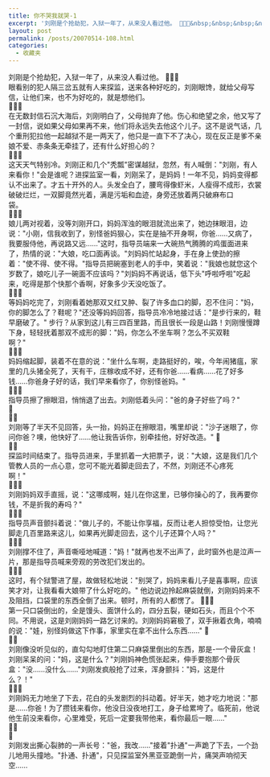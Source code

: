 ```yaml
---
title: 你不哭我就哭-1
excerpt: '刘刚是个抢劫犯，入狱一年了，从来没人看过他。 &nbsp;&nbsp;&nbsp;&nbsp;&nbsp;&nbsp;&nbsp;&nbsp;&nbsp;&nbsp;&nbsp;&nbsp; <br />眼看别的犯人隔三岔五就有人来探监，送来各种好吃的，刘刚眼馋，就给父母写信，让他们来，也不为好吃的，就是想他们。&nbsp;&nbsp;&nbsp;&nbsp;'
layout: post
permalink: /posts/20070514-108.html
categories:
  - 收藏夹
---
```

刘刚是个抢劫犯，入狱一年了，从来没人看过他。 &nbsp;&nbsp;&nbsp;&nbsp;&nbsp;&nbsp;&nbsp;&nbsp;&nbsp;&nbsp;&nbsp;&nbsp;   
眼看别的犯人隔三岔五就有人来探监，送来各种好吃的，刘刚眼馋，就给父母写信，让他们来，也不为好吃的，就是想他们。&nbsp;&nbsp;&nbsp;&nbsp;&nbsp;&nbsp;&nbsp;&nbsp;&nbsp;&nbsp;&nbsp;&nbsp;   
&nbsp;&nbsp;&nbsp;&nbsp;&nbsp;&nbsp;&nbsp;&nbsp;&nbsp;&nbsp;&nbsp;&nbsp;   
在无数封信石沉大海后，刘刚明白了，父母抛弃了他。伤心和绝望之余，他又写了一封信，说如果父母如果再不来，他们将永远失去他这个儿子。这不是说气话，几个重刑犯拉他一起越狱不是一两天了，他只是一直下不了决心，现在反正是爹不亲娘不爱、赤条条无牵挂了，还有什么好担心的？&nbsp;&nbsp;&nbsp;&nbsp;&nbsp;&nbsp;&nbsp;&nbsp;&nbsp;&nbsp;&nbsp;&nbsp;   
&nbsp;&nbsp;&nbsp;&nbsp;&nbsp;&nbsp;&nbsp;&nbsp;&nbsp;&nbsp;&nbsp;&nbsp;   
这天天气特别冷。刘刚正和几个"秃瓢"密谋越狱，忽然，有人喊倒："刘刚，有人来看你！"会是谁呢？进探监室一看，刘刚呆了，是妈妈！一年不见，妈妈变得都认不出来了。才五十开外的人。头发全白了，腰弯得像虾米，人瘦得不成形，衣裳破破烂烂，一双脚竟然光着，满是污垢和血迹，身旁还放着两只破麻布口袋。&nbsp;&nbsp;&nbsp;&nbsp;&nbsp;&nbsp;&nbsp;&nbsp;&nbsp;&nbsp;&nbsp;&nbsp;   
&nbsp;&nbsp;&nbsp;&nbsp;&nbsp;&nbsp;&nbsp;&nbsp;&nbsp;&nbsp;&nbsp;&nbsp;   
娘儿两对视着，没等刘刚开口，妈妈浑浊的眼泪就流出来了，她边抹眼泪，边说："小刚，信我收到了，别怪爸妈狠心，实在是抽不开身啊，你爸&hellip;&hellip;又病了，我要服侍他，再说路又远&hellip;&hellip;"这时，指导员端来一大碗热气腾腾的鸡蛋面进来了，热情的说："大娘，吃口面再谈。"刘妈妈忙站起身，手在身上使劲的擦着："使不得、使不得。"指导员把碗塞到老人的手中，笑着说："我娘也就您这个岁数了，娘吃儿子一碗面不应该吗？"刘妈妈不再说话，低下头"呼啦呼啦"吃起来，吃得是那个快那个香啊，好象多少天没吃饭了。&nbsp;&nbsp;&nbsp;&nbsp;&nbsp;&nbsp;&nbsp;&nbsp;&nbsp;&nbsp;&nbsp;&nbsp;   
&nbsp;&nbsp;&nbsp;&nbsp;&nbsp;&nbsp;&nbsp;&nbsp;&nbsp;&nbsp;&nbsp;&nbsp;   
等妈妈吃完了，刘刚看着她那双又红又肿、裂了许多血口的脚，忍不住问："妈，你的脚怎么了？鞋呢？"还没等妈妈回答，指导员冷冷地接过话："是步行来的，鞋早磨破了。" 步行？从家到这儿有三四百里路，而且很长一段是山路！刘刚慢慢蹲下身，轻轻抚着那双不成形的脚："妈，你怎么不坐车啊？怎么不买双鞋啊？"&nbsp;&nbsp;&nbsp;&nbsp;&nbsp;&nbsp;&nbsp;&nbsp;&nbsp;&nbsp;&nbsp;&nbsp;   
&nbsp;&nbsp;&nbsp;&nbsp;&nbsp;&nbsp;&nbsp;&nbsp;&nbsp;&nbsp;&nbsp;&nbsp;   
妈妈缩起脚，装着不在意的说："坐什么车啊，走路挺好的，唉，今年闹猪瘟，家里的几头猪全死了，天有干，庄稼收成不好，还有你爸&hellip;&hellip;看病&hellip;&hellip;花了好多钱&hellip;&hellip;你爸身子好的话，我们早来看你了，你别怪爸妈。"&nbsp;&nbsp;&nbsp;&nbsp;&nbsp;&nbsp;&nbsp;&nbsp;&nbsp;&nbsp;&nbsp;&nbsp;   
&nbsp;&nbsp;&nbsp;&nbsp;&nbsp;&nbsp;&nbsp;&nbsp;&nbsp;&nbsp;&nbsp;&nbsp;   
指导员擦了擦眼泪，悄悄退了出去。刘刚低着头问："爸的身子好些了吗？" &nbsp;&nbsp;&nbsp;&nbsp;&nbsp;&nbsp;&nbsp;&nbsp;&nbsp;&nbsp;&nbsp;&nbsp;   
&nbsp;&nbsp;&nbsp;&nbsp;&nbsp;&nbsp;&nbsp;&nbsp;&nbsp;&nbsp;&nbsp;&nbsp;   
刘刚等了半天不见回答，头一抬，妈妈正在擦眼泪，嘴里却说："沙子迷眼了，你问你爸？噢，他快好了&hellip;&hellip;他让我告诉你，别牵挂他，好好改造。" &nbsp;&nbsp;&nbsp;&nbsp;&nbsp;&nbsp;&nbsp;&nbsp;&nbsp;&nbsp;&nbsp;&nbsp;   
&nbsp;&nbsp;&nbsp;&nbsp;&nbsp;&nbsp;&nbsp;&nbsp;&nbsp;&nbsp;&nbsp;&nbsp;   
探监时间结束了。指导员进来，手里抓着一大把票子，说："大娘，这是我们几个管教人员的一点心意，您可不能光着脚走回去了，不然，刘刚还不心疼死啊！"&nbsp;&nbsp;&nbsp;&nbsp;&nbsp;&nbsp;&nbsp;&nbsp;&nbsp;&nbsp;&nbsp;&nbsp;   
&nbsp;&nbsp;&nbsp;&nbsp;&nbsp;&nbsp;&nbsp;&nbsp;&nbsp;&nbsp;&nbsp;&nbsp;   
刘刚妈妈双手直摇，说："这哪成啊，娃儿在你这里，已够你操心的了，我再要你钱，不是折我的寿吗？"&nbsp;&nbsp;&nbsp;&nbsp;&nbsp;&nbsp;&nbsp;&nbsp;&nbsp;&nbsp;&nbsp;&nbsp;   
&nbsp;&nbsp;&nbsp;&nbsp;&nbsp;&nbsp;&nbsp;&nbsp;&nbsp;&nbsp;&nbsp;&nbsp;   
指导员声音颤抖着说："做儿子的，不能让你享福，反而让老人担惊受怕，让您光脚走几百里路来这儿，如果再光脚走回去，这个儿子还算个人吗？"&nbsp;&nbsp;&nbsp;&nbsp;&nbsp;&nbsp;&nbsp;&nbsp;&nbsp;&nbsp;&nbsp;&nbsp;   
&nbsp;&nbsp;&nbsp;&nbsp;&nbsp;&nbsp;&nbsp;&nbsp;&nbsp;&nbsp;&nbsp;&nbsp;   
刘刚撑不住了，声音嘶哑地喊道："妈！"就再也发不出声了，此时窗外也是泣声一片，那是指导员喊来旁观的劳改犯们发出的。&nbsp;&nbsp;&nbsp;&nbsp;&nbsp;&nbsp;&nbsp;&nbsp;&nbsp;&nbsp;&nbsp;&nbsp;   
&nbsp;&nbsp;&nbsp;&nbsp;&nbsp;&nbsp;&nbsp;&nbsp;&nbsp;&nbsp;&nbsp;&nbsp;   
这时，有个狱警进了屋，故做轻松地说："别哭了，妈妈来看儿子是喜事啊，应该笑才对，让我看看大娘带了什么好吃的。" 他边说边拎起麻袋就倒，刘刚妈妈来不及阻挡，口袋里的东西全倒了出来。顿时，所有的人都愣了。 &nbsp;&nbsp;&nbsp;&nbsp;&nbsp;&nbsp;&nbsp;&nbsp;&nbsp;&nbsp;&nbsp;&nbsp;   
第一只口袋倒出的，全是馒头、面饼什么的，四分五裂，硬如石头，而且个个不同。不用说，这是刘刚妈妈一路乞讨来的。刘刚妈妈窘极了，双手揪着衣角，喃喃的说："娃，别怪妈做这下作事，家里实在拿不出什么东西&hellip;&hellip;" &nbsp;&nbsp;&nbsp;&nbsp;&nbsp;&nbsp;&nbsp;&nbsp;&nbsp;&nbsp;&nbsp;&nbsp;   
&nbsp;&nbsp;&nbsp;&nbsp;&nbsp;&nbsp;&nbsp;&nbsp;&nbsp;&nbsp;&nbsp;&nbsp;   
刘刚像没听见似的，直勾勾地盯住第二只麻袋里倒出的东西，那是-一个骨灰盒！刘刚呆呆的问："妈，这是什么？"刘刚妈神色慌张起来，伸手要抱那个骨灰盒："没&hellip;&hellip;没什么&hellip;&hellip;"刘刚发疯般抢了过来，浑身颤抖："妈，这是什么？！"&nbsp;&nbsp;&nbsp;&nbsp;&nbsp;&nbsp;&nbsp;&nbsp;&nbsp;&nbsp;&nbsp;&nbsp;   
&nbsp;&nbsp;&nbsp;&nbsp;&nbsp;&nbsp;&nbsp;&nbsp;&nbsp;&nbsp;&nbsp;&nbsp;   
刘刚妈无力地坐了下去，花白的头发剧烈的抖动着。好半天，她才吃力地说："那是&hellip;&hellip;你爸！为了攒钱来看你，他没日没夜地打工，身子给累垮了。临死前，他说他生前没来看你，心里难受，死后一定要我带他来，看你最后一眼&hellip;&hellip;" &nbsp;&nbsp;&nbsp;&nbsp;&nbsp;&nbsp;&nbsp;&nbsp;&nbsp;&nbsp;&nbsp;&nbsp;   
&nbsp;&nbsp;&nbsp;&nbsp;&nbsp;&nbsp;&nbsp;&nbsp;&nbsp;&nbsp;&nbsp;&nbsp;   
刘刚发出撕心裂肺的一声长号："爸，我改&hellip;&hellip;"接着"扑通"一声跪了下去，一个劲儿地用头撞地。"扑通、扑通"，只见探监室外黑亚亚跪倒一片，痛哭声响彻天空&hellip;&hellip;&nbsp;&nbsp;&nbsp;&nbsp;&nbsp;